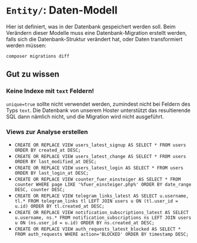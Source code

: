 # `Entity/`: Daten-Modell

Hier ist definiert, was in der Datenbank gespeichert werden soll.
Beim Verändern dieser Modelle muss eine Datenbank-Migration erstellt werden,
falls sich die Datenbank-Struktur verändert hat, oder Daten transformiert
werden müssen:

`composer migrations diff`

## Gut zu wissen

### Keine Indexe mit `text` Feldern!

`unique=true` sollte nicht verwendet werden, zumindest nicht bei Feldern des
Typs `text`. Die Datenbank von unserem Hoster unterstützt das resultierende SQL
dann  nämlich nicht, und die Migration wird nicht ausgeführt.

### Views zur Analyse erstellen

- `CREATE OR REPLACE VIEW users_latest_signup AS SELECT * FROM users ORDER BY created_at DESC;`
- `CREATE OR REPLACE VIEW users_latest_change AS SELECT * FROM users ORDER BY last_modified_at DESC;`
- `CREATE OR REPLACE VIEW users_latest_login AS SELECT * FROM users ORDER BY last_login_at DESC;`
- `CREATE OR REPLACE VIEW counter_fuer_einsteiger AS SELECT * FROM counter WHERE page LIKE '%fuer_einsteiger.php%' ORDER BY date_range DESC, counter DESC;`
- `CREATE OR REPLACE VIEW telegram_links_latest AS SELECT u.username, tl.* FROM telegram_links tl LEFT JOIN users u ON (tl.user_id = u.id) ORDER BY tl.created_at DESC;`
- `CREATE OR REPLACE VIEW notification_subscriptions_latest AS SELECT u.username, ns.* FROM notification_subscriptions ns LEFT JOIN users u ON (ns.user_id = u.id) ORDER BY ns.created_at DESC;`
- `CREATE OR REPLACE VIEW auth_requests_latest_blocked AS SELECT * FROM auth_requests WHERE action='BLOCKED' ORDER BY timestamp DESC;`